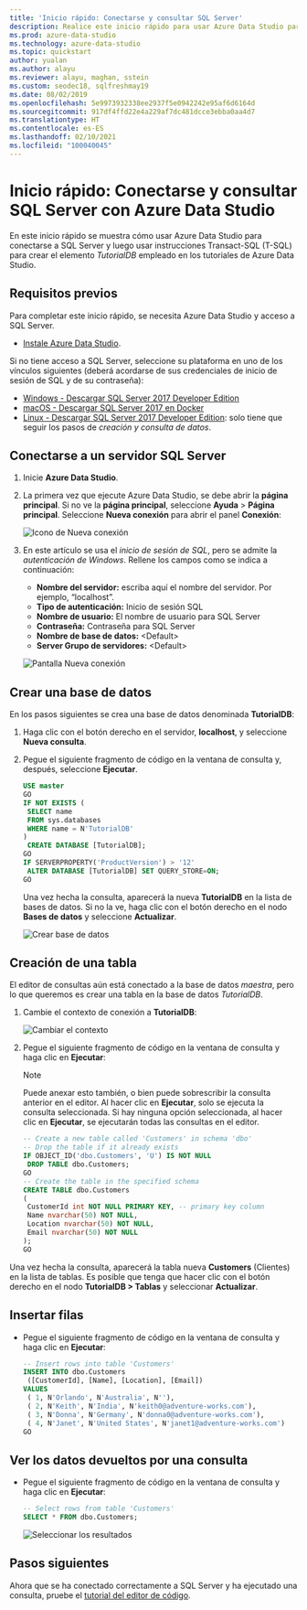 ```yaml
---
title: 'Inicio rápido: Conectarse y consultar SQL Server'
description: Realice este inicio rápido para usar Azure Data Studio para conectarse a SQL Server y, luego, emplear instrucciones Transact-SQL (T-SQL) para crear una base de datos.
ms.prod: azure-data-studio
ms.technology: azure-data-studio
ms.topic: quickstart
author: yualan
ms.author: alayu
ms.reviewer: alayu, maghan, sstein
ms.custom: seodec18, sqlfreshmay19
ms.date: 08/02/2019
ms.openlocfilehash: 5e9973932338ee2937f5e0942242e95af6d6164d
ms.sourcegitcommit: 917df4ffd22e4a229af7dc481dcce3ebba0aa4d7
ms.translationtype: HT
ms.contentlocale: es-ES
ms.lasthandoff: 02/10/2021
ms.locfileid: "100040045"
---
```

# <a name="quickstart-use-azure-data-studio-to-connect-and-query-sql-server"></a>Inicio rápido: Conectarse y consultar SQL Server con Azure Data Studio

En este inicio rápido se muestra cómo usar Azure Data Studio para conectarse a SQL Server y luego usar instrucciones Transact-SQL (T-SQL) para crear el elemento *TutorialDB* empleado en los tutoriales de Azure Data Studio.

## <a name="prerequisites"></a>Requisitos previos

Para completar este inicio rápido, se necesita Azure Data Studio y acceso a SQL Server.

- [Instale Azure Data Studio](./download-azure-data-studio.md).

Si no tiene acceso a SQL Server, seleccione su plataforma en uno de los vínculos siguientes (deberá acordarse de sus credenciales de inicio de sesión de SQL y de su contraseña):

- [Windows - Descargar SQL Server 2017 Developer Edition](https://www.microsoft.com/sql-server/sql-server-downloads)
- [macOS - Descargar SQL Server 2017 en Docker](../linux/quickstart-install-connect-docker.md)
- [Linux - Descargar SQL Server 2017 Developer Edition](../linux/sql-server-linux-overview.md#install): solo tiene que seguir los pasos de *creación y consulta de datos*.

## <a name="connect-to-a-sql-server"></a>Conectarse a un servidor SQL Server

1. Inicie **Azure Data Studio**.

2. La primera vez que ejecute Azure Data Studio, se debe abrir la **página principal**. Si no ve la **página principal**, seleccione **Ayuda** > **Página principal**. Seleccione **Nueva conexión** para abrir el panel **Conexión**:

   ![Icono de Nueva conexión](media/quickstart-sql-server/new-connection-icon.png)

3. En este artículo se usa el *inicio de sesión de SQL*, pero se admite la *autenticación de Windows*. Rellene los campos como se indica a continuación:

   - **Nombre del servidor:** escriba aquí el nombre del servidor. Por ejemplo, “localhost”.
   - **Tipo de autenticación:** Inicio de sesión SQL
   - **Nombre de usuario:** El nombre de usuario para SQL Server
   - **Contraseña:** Contraseña para SQL Server
   - **Nombre de base de datos:** \<Default\>
   - **Server Grupo de servidores:** \<Default\>

   ![Pantalla Nueva conexión](media/quickstart-sql-server/new-connection-screen.png)

## <a name="create-a-database"></a>Crear una base de datos

En los pasos siguientes se crea una base de datos denominada **TutorialDB**:

1. Haga clic con el botón derecho en el servidor, **localhost**, y seleccione **Nueva consulta**.

2. Pegue el siguiente fragmento de código en la ventana de consulta y, después, seleccione **Ejecutar**.

    ```sql
    USE master
    GO
    IF NOT EXISTS (
     SELECT name
     FROM sys.databases
     WHERE name = N'TutorialDB'
    )
     CREATE DATABASE [TutorialDB];
    GO
    IF SERVERPROPERTY('ProductVersion') > '12'
     ALTER DATABASE [TutorialDB] SET QUERY_STORE=ON;
    GO
    ```

   Una vez hecha la consulta, aparecerá la nueva **TutorialDB** en la lista de bases de datos. Si no la ve, haga clic con el botón derecho en el nodo **Bases de datos** y seleccione **Actualizar**.

   ![Crear base de datos](media/quickstart-sql-server/create-database.png)

## <a name="create-a-table"></a>Creación de una tabla

El editor de consultas aún está conectado a la base de datos *maestra*, pero lo que queremos es crear una tabla en la base de datos *TutorialDB*.

1. Cambie el contexto de conexión a **TutorialDB**:

   ![Cambiar el contexto](media/quickstart-sql-server/change-context.png)

2. Pegue el siguiente fragmento de código en la ventana de consulta y haga clic en **Ejecutar**:

   > [!NOTE]
   > Puede anexar esto también, o bien puede sobrescribir la consulta anterior en el editor. Al hacer clic en **Ejecutar**, solo se ejecuta la consulta seleccionada. Si hay ninguna opción seleccionada, al hacer clic en **Ejecutar**, se ejecutarán todas las consultas en el editor.

    ```sql
    -- Create a new table called 'Customers' in schema 'dbo'
    -- Drop the table if it already exists
    IF OBJECT_ID('dbo.Customers', 'U') IS NOT NULL
     DROP TABLE dbo.Customers;
    GO
    -- Create the table in the specified schema
    CREATE TABLE dbo.Customers
    (
     CustomerId int NOT NULL PRIMARY KEY, -- primary key column
     Name nvarchar(50) NOT NULL,
     Location nvarchar(50) NOT NULL,
     Email nvarchar(50) NOT NULL
    );
    GO
    ```

Una vez hecha la consulta, aparecerá la tabla nueva **Customers** (Clientes) en la lista de tablas. Es posible que tenga que hacer clic con el botón derecho en el nodo **TutorialDB > Tablas** y seleccionar **Actualizar**.

## <a name="insert-rows"></a>Insertar filas

- Pegue el siguiente fragmento de código en la ventana de consulta y haga clic en **Ejecutar**:

    ```sql
    -- Insert rows into table 'Customers'
    INSERT INTO dbo.Customers
     ([CustomerId], [Name], [Location], [Email])
    VALUES
     ( 1, N'Orlando', N'Australia', N''),
     ( 2, N'Keith', N'India', N'keith0@adventure-works.com'),
     ( 3, N'Donna', N'Germany', N'donna0@adventure-works.com'),
     ( 4, N'Janet', N'United States', N'janet1@adventure-works.com')
    GO
    ```

## <a name="view-the-data-returned-by-a-query"></a>Ver los datos devueltos por una consulta

 - Pegue el siguiente fragmento de código en la ventana de consulta y haga clic en **Ejecutar**:

   ```sql
   -- Select rows from table 'Customers'
   SELECT * FROM dbo.Customers;
   ```

   ![Seleccionar los resultados](media/quickstart-sql-server/select-results.png)

## <a name="next-steps"></a>Pasos siguientes

Ahora que se ha conectado correctamente a SQL Server y ha ejecutado una consulta, pruebe el [tutorial del editor de código](tutorial-sql-editor.md).